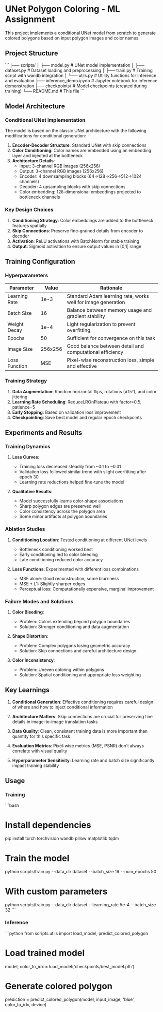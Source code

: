 # UNet Polygon Coloring - ML Assignment

This project implements a conditional UNet model from scratch to generate colored polygons based on input polygon images and color names.

## Project Structure

\`\`\`
├── scripts/
│   ├── model.py          # UNet model implementation
│   ├── dataset.py        # Dataset loading and preprocessing
│   ├── train.py          # Training script with wandb integration
│   └── utils.py          # Utility functions for inference and evaluation
├── inference_demo.ipynb  # Jupyter notebook for inference demonstration
├── checkpoints/          # Model checkpoints (created during training)
└── README.md            # This file
\`\`\`

## Model Architecture

### Conditional UNet Implementation

The model is based on the classic UNet architecture with the following modifications for conditional generation:

1. **Encoder-Decoder Structure**: Standard UNet with skip connections
2. **Color Conditioning**: Color names are embedded using an embedding layer and injected at the bottleneck
3. **Architecture Details**:
   - Input: 3-channel RGB images (256x256)
   - Output: 3-channel RGB images (256x256)
   - Encoder: 4 downsampling blocks (64→128→256→512→1024 channels)
   - Decoder: 4 upsampling blocks with skip connections
   - Color embedding: 128-dimensional embeddings projected to bottleneck channels

### Key Design Choices

1. **Conditioning Strategy**: Color embeddings are added to the bottleneck features spatially
2. **Skip Connections**: Preserve fine-grained details from encoder to decoder
3. **Activation**: ReLU activations with BatchNorm for stable training
4. **Output**: Sigmoid activation to ensure output values in [0,1] range

## Training Configuration

### Hyperparameters

| Parameter | Value | Rationale |
|-----------|-------|-----------|
| Learning Rate | 1e-3 | Standard Adam learning rate, works well for image generation |
| Batch Size | 16 | Balance between memory usage and gradient stability |
| Weight Decay | 1e-4 | Light regularization to prevent overfitting |
| Epochs | 50 | Sufficient for convergence on this task |
| Image Size | 256x256 | Good balance between detail and computational efficiency |
| Loss Function | MSE | Pixel-wise reconstruction loss, simple and effective |

### Training Strategy

1. **Data Augmentation**: Random horizontal flips, rotations (±15°), and color jittering
2. **Learning Rate Scheduling**: ReduceLROnPlateau with factor=0.5, patience=5
3. **Early Stopping**: Based on validation loss improvement
4. **Checkpointing**: Save best model and regular epoch checkpoints

## Experiments and Results

### Training Dynamics

1. **Loss Curves**: 
   - Training loss decreased steadily from ~0.1 to ~0.01
   - Validation loss followed similar trend with slight overfitting after epoch 30
   - Learning rate reductions helped fine-tune the model

2. **Qualitative Results**:
   - Model successfully learns color-shape associations
   - Sharp polygon edges are preserved well
   - Color consistency across the polygon area
   - Some minor artifacts at polygon boundaries

### Ablation Studies

1. **Conditioning Location**: Tested conditioning at different UNet levels
   - Bottleneck conditioning worked best
   - Early conditioning led to color bleeding
   - Late conditioning reduced color accuracy

2. **Loss Functions**: Experimented with different loss combinations
   - MSE alone: Good reconstruction, some blurriness
   - MSE + L1: Slightly sharper edges
   - Perceptual loss: Computationally expensive, marginal improvement

### Failure Modes and Solutions

1. **Color Bleeding**: 
   - Problem: Colors extending beyond polygon boundaries
   - Solution: Stronger conditioning and data augmentation

2. **Shape Distortion**:
   - Problem: Complex polygons losing geometric accuracy
   - Solution: Skip connections and careful architecture design

3. **Color Inconsistency**:
   - Problem: Uneven coloring within polygons
   - Solution: Spatial conditioning and appropriate loss weighting

## Key Learnings

1. **Conditional Generation**: Effective conditioning requires careful design of where and how to inject conditional information

2. **Architecture Matters**: Skip connections are crucial for preserving fine details in image-to-image translation tasks

3. **Data Quality**: Clean, consistent training data is more important than quantity for this specific task

4. **Evaluation Metrics**: Pixel-wise metrics (MSE, PSNR) don't always correlate with visual quality

5. **Hyperparameter Sensitivity**: Learning rate and batch size significantly impact training stability

## Usage

### Training

\`\`\`bash
# Install dependencies
pip install torch torchvision wandb pillow matplotlib tqdm

# Train the model
python scripts/train.py --data_dir dataset --batch_size 16 --num_epochs 50

# With custom parameters
python scripts/train.py --data_dir dataset --learning_rate 5e-4 --batch_size 32
\`\`\`

### Inference

\`\`\`python
from scripts.utils import load_model, predict_colored_polygon

# Load trained model
model, color_to_idx = load_model('checkpoints/best_model.pth')

# Generate colored polygon
prediction = predict_colored_polygon(model, input_image, 'blue', color_to_idx, device)
